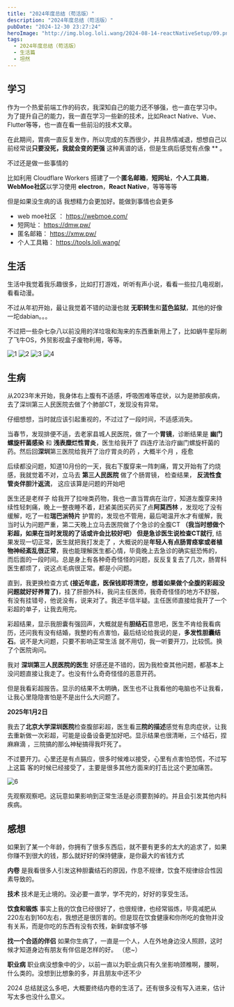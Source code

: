 ```yaml
---
title: "2024年度总结（苟活版）"
description: "2024年度总结（苟活版）"
pubDate: "2024-12-30 23:27:24"
heroImage: "http://img.blog.loli.wang/2024-08-14-reactNativeSetup/09.png"
tags:
  - 2024年度总结（苟活版）
  - 生活篇 
  - 坦然
---
```



## 学习

  作为一个热爱前端工作的码农，我深知自己的能力还不够强，也一直在学习中。 为了提升自己的能力，我一直在学习一些新的技术，比如React Native、Vue、Flutter等等，也一直在看一些前沿的技术文章。

  在此期间，胃病一直反复发作，所以完成的东西很少，并且热情减退，想想自己以前经常说**只要没死，我就会变的更强** 这种离谱的话，但是生病后感觉有点像 ** 。

  不过还是做一些事情的

  比如利用 Cloudflare Workers 搭建了一个**匿名邮箱**，**短网址**，**个人工具箱**，**WebMoe社区**以学习使用 **electron**，**React Native**，等等等等

  但是如果没生病的话 我想精力会更加好。能做到事情也会更多


  * web moe社区 ： https://webmoe.com/
  * 短网址： https://dmw.pw/
  * 匿名邮箱： https://xmw.pw/
  * 个人工具箱： https://tools.loli.wang/


## 生活

  生活中我觉着我乐趣很多，比如打打游戏，听听有声小说，看看一些拉几电视剧，看看动漫。

  不过从年初开始，最让我觉着不错的动漫也就 **无职转生**和**蓝色监狱**，其他的好像一坨dabian。。。

  不过把一些杂七杂八以前没用的洋垃圾和淘来的东西重新用上了，比如蜗牛星际刷了飞牛OS，外贸影视盒子废物利用，等等。

  ![1](http://img.blog.loli.wang/2024-12-30-mw/02.jpg)
  ![2](http://img.blog.loli.wang/2024-12-30-mw/03.jpg)
  ![3](http://img.blog.loli.wang/2024-12-30-mw/04.jpg)
  ![4](http://img.blog.loli.wang/2024-12-30-mw/05.jpg)


## 生病

  从2023年末开始，我身体右上腹有不适感，呼吸困难等症状，以为是肺部疾病，去了深圳第三人民医院去做了个肺部CT，发现没有异常。

  仔细想想，当时就应该引起重视的，不过过了一段时间，不适感消失。

  当春节，发现排便不适，去老家县城人民医院，做了一个**胃镜**，诊断结果是 **幽门螺旋杆菌感染** 和 **浅表糜烂性胃炎**，医生给我开了 四连疗法治疗幽门螺旋杆菌的药。然后回**深圳**第三医院给我开了治疗胃炎的药 ，大概半个月 ，痊愈

   后续都没问题，知道10月份的一天，我右下腹穿来一阵刺痛，胃又开始有了灼烧感，我就觉着不对，立马去 **第三人民医院** 做了个肠胃镜， 检查结果， **反流性食管炎伴胆汁返流**， 这应该算是问题的开始吧

   医生还是老样子 给我开了拉唑类药物，我也一直当胃病在治疗，知道左腹穿来持续性轻刺痛，晚上一整夜睡不着，赶紧美团买药买了点**阿莫西林** ，发现吃了没有缓解，吃了一粒**瑞巴派特片** 护胃的，发现也不管用，最后喝温开水才有缓解，我当时认为问题严重，第二天晚上立马去医院做了个急诊的全腹CT **（我当时想做个彩超，如果在当时发现的了话或许会比较好吧） 但是急诊医生说检查CT就行**, 结果发现一切正常，医生就把我打发走了 ，大概说的是**年轻人有点肠胃痉挛或者植物神经紊乱很正常**，我也能理解医生都心情，毕竟晚上去急诊的确实挺恐怖的， 而后面的一段时间。总是身上有各种奇奇怪怪的问题，反反复复去了几次，肠胃科医生都烦了，说这点毛病很正常。都是小问题。 

   直到，我更换检查方式 **(接近年底，医保钱即将清空，想着如果做个全腹的彩超没问题就好好养胃了)**，挂了肝胆外科，我问主任医师，我奇奇怪怪的地方不舒服，有没有挂错号，他说没有，说来对了。我还半信半疑。主任医师直接给我开了一个彩超的单子，让我去用完。

   彩超结果，显示我胆囊有强回声，大概就是有**胆结石**意思吧，医生不肯给我看病历，还问我有没有结婚，我整的有点害怕，最后结论给我说的是，**多发性胆囊结石**。说不是大问题，只要不影响正常生活 就不用切，我一听要开刀，比较慌。换了个医院询问。

  我对 **深圳第三人民医院的医生** 好感还是不错的，因为我检查其他问题，都基本上没问题直接让我走了。也没有什么奇奇怪怪的恶意开药。 

  但是我看彩超报告。显示的结果不太明确，医生也不让我看他的电脑也不让我看，让我心里隐隐害怕是不是出什么大问题了。

  **2025年1月2日**

  我去了**北京大学深圳医院**检查腹部彩超，医生看**三院的描述**感觉有息肉症状，让我去重新做一次彩超，可能是设备设备更加好吧。显示结果也很清晰，三个结石，捏麻麻滴 ，三院搞的那么神秘搞得我吓死了。

  不过要开刀。心里还是有点膈应，很多时候难以接受，心里有点害怕恐慌，不过写上这篇  客的时候已经接受了，主要是很多其他方面来的打击比这个更加痛苦。


  ![6](http://img.blog.loli.wang/2024-12-30-mw/06.png)

  先观察观察吧。这玩意如果影响到正常生活是必须要割掉的。并且会引发其他内科疾病。

## 感想

  如果到了某一个年龄，你拥有了很多东西后，就不要有更多的太大的追求了，如果你赚不到很大的钱，那么就好好的保持健康，是你最大的省钱方式


  **内卷** 是我看很多人引发这种胆囊结石的原因，作息不规律，饮食不规律综合性因素导致的。

  
  **技术** 技术是无止境的。没必要一直学，学不完的，好好的享受生活。

  **饮食和锻炼** 事实上我的饮食已经很好了，也很规律，也经常锻炼，毕竟减肥从220左右到160左右，我想还是很厉害的。但是现在饮食健康和你所吃的食物并没有关系，而是你吃的东西有没有农残，新鲜度够不够

  **找一个合适的伴侣**  如果你生病了，一直是一个人，人在外地身边没人照顾，这时候才知道身边有朋友有伴侣是怎样的好。 （悲~）

  **职业病** 职业病没想象中的少，以前一直以为职业病只有久坐影响颈椎啊，腰啊，什么类的。没想到比想象的多，并且朋友中还不少


  2024 总结就这么多吧，大概要终结内卷的生活了。还有很多没有写入进来，估计写太多也没什么意义。 